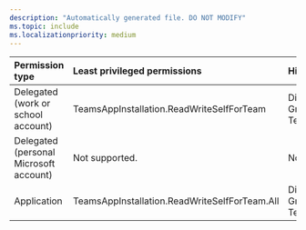 ```yaml
---
description: "Automatically generated file. DO NOT MODIFY"
ms.topic: include
ms.localizationpriority: medium
---
```


|Permission type|Least privileged permissions|Higher privileged permissions|
|:---|:---|:---|
|Delegated (work or school account)|TeamsAppInstallation.ReadWriteSelfForTeam|Directory.ReadWrite.All, Group.ReadWrite.All, TeamsAppInstallation.ReadWriteForTeam|
|Delegated (personal Microsoft account)|Not supported.|Not supported.|
|Application|TeamsAppInstallation.ReadWriteSelfForTeam.All|Directory.ReadWrite.All, Group.ReadWrite.All, TeamsAppInstallation.ReadWriteForTeam.All|

